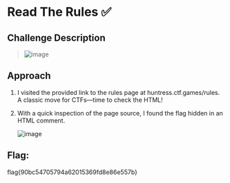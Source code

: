 # Read The Rules ✅

## Challenge Description
> ![image](https://github.com/user-attachments/assets/fe547ddd-d5f8-4f86-bf5b-e92a4b9566ca)

  

## Approach
1. I visited the provided link to the rules page at huntress.ctf.games/rules. A classic move for CTFs—time to check the HTML!

2. With a quick inspection of the page source, I found the flag hidden in an HTML comment.
   
   ![image](https://github.com/user-attachments/assets/59d5a12e-dfa7-490f-aaec-d4afa66d730f)

## Flag: 
flag{90bc54705794a62015369fd8e86e557b}


   






